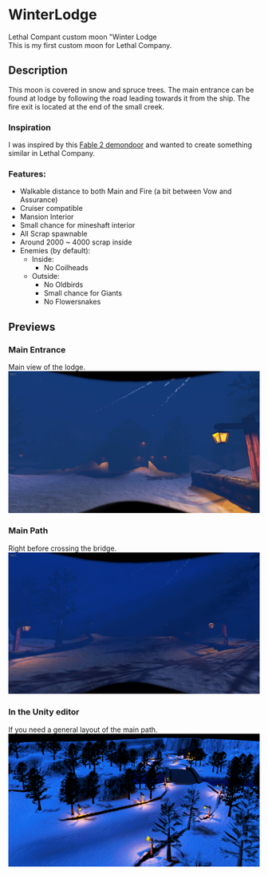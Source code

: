 # WinterLodge
Lethal Compant custom moon "Winter Lodge  
This is my first custom moon for Lethal Company.

## Description
This moon is covered in snow and spruce trees. The main entrance can be found at lodge by following the road leading towards it from the ship. The fire exit is located at the end of the small creek.

### Inspiration
I was inspired by this [Fable 2 demondoor](https://www.youtube.com/watch?v=04cHGu1y-FE) and wanted to create something similar in Lethal Company.

### Features:
- Walkable distance to both Main and Fire (a bit between Vow and Assurance)
- Cruiser compatible
- Mansion Interior
- Small chance for mineshaft interior
- All Scrap spawnable
- Around 2000 ~ 4000 scrap inside
- Enemies (by default):
    - Inside:
        - No Coilheads
    - Outside:
        - No Oldbirds
        - Small chance for Giants
        - No Flowersnakes

## Previews
### Main Entrance
Main view of the lodge.
![Main Entrance](https://raw.githubusercontent.com/347956/WinterLodge/refs/heads/main/Previews/WinterLodge%20main.png)

### Main Path
Right before crossing the bridge.
![Main Entrance](https://raw.githubusercontent.com/347956/WinterLodge/refs/heads/main/Previews/Winterlodge%20bridge.png)

### In the Unity editor
If you need a general layout of the main path.
![Editor Scene View](https://raw.githubusercontent.com/347956/WinterLodge/refs/heads/main/Previews/Winter%20Lodge%20Editor%202.png)